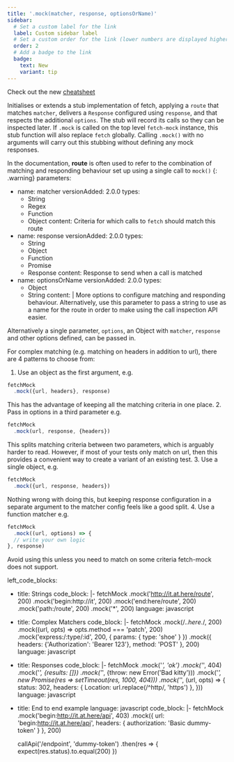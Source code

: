 ```yaml
---
title: '.mock(matcher, response, optionsOrName)'
sidebar:
  # Set a custom label for the link
  label: Custom sidebar label
  # Set a custom order for the link (lower numbers are displayed higher up)
  order: 2
  # Add a badge to the link
  badge:
    text: New
    variant: tip
---
```

Check out the new [cheatsheet](https://github.com/wheresrhys/fetch-mock/blob/master/docs/cheatsheet.md)


Initialises or extends a stub implementation of fetch, applying a `route` that matches `matcher`, delivers a `Response` configured using `response`, and that respects the additional `options`. The stub will record its calls so they can be inspected later. If `.mock` is called on the top level `fetch-mock` instance, this stub function will also replace `fetch` globally. Calling `.mock()` with no arguments will carry out this stubbing without defining any mock responses.

In the documentation, **route** is often used to refer to the combination of matching and responding behaviour set up using a single call to `mock()`
{: .warning}
parameters:
  - name: matcher
    versionAdded: 2.0.0
    types:
      - String
      - Regex
      - Function
      - Object
    content: Criteria for which calls to `fetch` should match this route
  - name: response
    versionAdded: 2.0.0
    types:
      - String
      - Object
      - Function
      - Promise
      - Response
    content: Response to send when a call is matched
  - name: optionsOrName
    versionAdded: 2.0.0
    types:
      - Object
      - String
    content: |
      More options to configure matching and responding behaviour.
      Alternatively, use this parameter to pass a string to use as a name for the route in order to make using the call inspection API easier.


Alternatively a single parameter, `options`, an Object with `matcher`, `response` and other options defined, can be passed in. 

For complex matching (e.g. matching on headers in addition to url), there are 4 patterns to choose from:

1. Use an object as the first argument, e.g. 
```js
fetchMock
  .mock({url, headers}, response)
``` 
This has the advantage of keeping all the matching criteria in one place.
2. Pass in options in a third parameter e.g.
```js
fetchMock
  .mock(url, response, {headers})
```
This splits matching criteria between two parameters, which is arguably harder to read. However, if most of your tests only match on url, then this provides a convenient way to create a variant of an existing test.
3. Use a single object, e.g. 
```js
fetchMock
  .mock({url, response, headers})
```
Nothing wrong with doing this, but keeping response configuration in a separate argument to the matcher config feels like a good split.
4. Use a function matcher e.g. 
```js
fetchMock
  .mock((url, options) => {
  // write your own logic 
}, response)
```
Avoid using this unless you need to match on some criteria fetch-mock does not support.

left_code_blocks:
  - title: Strings
    code_block: |-
      fetchMock
        .mock('http://it.at.here/route', 200)
        .mock('begin:http://it', 200)
        .mock('end:here/route', 200)
        .mock('path:/route', 200)
        .mock('*', 200)
    language: javascript
  - title: Complex Matchers
    code_block: |-
      fetchMock
        .mock(/.*\.here.*/, 200)
        .mock((url, opts) => opts.method === 'patch', 200)
        .mock('express:/:type/:id', 200, {
          params: {
            type: 'shoe'
          }
        })
        .mock({
          headers: {'Authorization': 'Bearer 123'},
          method: 'POST'
        }, 200)
    language: javascript
  - title: Responses
    code_block: |-
      fetchMock
        .mock('*', 'ok')
        .mock('*', 404)
        .mock('*', {results: []})
        .mock('*', {throw: new Error('Bad kitty')))
        .mock('*', new Promise(res => setTimeout(res, 1000, 404)))
        .mock('*', (url, opts) => {
          status: 302, 
          headers: {
            Location: url.replace(/^http/, 'https')
          }, 
        }))
    language: javascript
  - title: End to end example
    language: javascript
    code_block: |-
      fetchMock
        .mock('begin:http://it.at.here/api', 403)
        .mock({
          url: 'begin:http://it.at.here/api',
          headers: {
            authorization: 'Basic dummy-token'
          }
        }, 200)
        
      callApi('/endpoint', 'dummy-token')
        .then(res => {
          expect(res.status).to.equal(200)
        })
